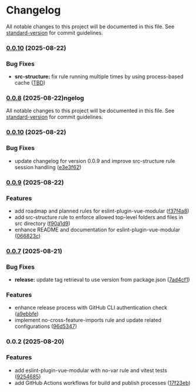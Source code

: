 # Changelog

All notable changes to this project will be documented in this file. See [standard-version](https://github.com/conventional-changelog/standard-version) for commit guidelines.

### [0.0.10](https://github.com/andrewmolyuk/eslint-plugin-vue-modular/compare/v0.0.8...v0.0.10) (2025-08-22)


### Bug Fixes

* **src-structure:** fix rule running multiple times by using process-based cache ([TBD](https://github.com/andrewmolyuk/eslint-plugin-vue-modular/commit/TBD))

### [0.0.8](https://github.com/andrewmolyuk/eslint-plugin-vue-modular/compare/v0.0.7...v0.0.8) (2025-08-22)ngelog

All notable changes to this project will be documented in this file. See [standard-version](https://github.com/conventional-changelog/standard-version) for commit guidelines.

### [0.0.10](https://github.com/andrewmolyuk/eslint-plugin-vue-modular/compare/v0.0.9...v0.0.10) (2025-08-22)


### Bug Fixes

* update changelog for version 0.0.9 and improve src-structure rule session handling ([e3e3f62](https://github.com/andrewmolyuk/eslint-plugin-vue-modular/commit/e3e3f6202a0e74c9faa957566bfaef847700814b))

### [0.0.9](https://github.com/andrewmolyuk/eslint-plugin-vue-modular/compare/v0.0.7...v0.0.9) (2025-08-22)


### Features

* add roadmap and planned rules for eslint-plugin-vue-modular ([f37f4a8](https://github.com/andrewmolyuk/eslint-plugin-vue-modular/commit/f37f4a8924ed3c4ff7dbae1b6c626bb47cc312f8))
* add src-structure rule to enforce allowed top-level folders and files in src directory ([f90a1d9](https://github.com/andrewmolyuk/eslint-plugin-vue-modular/commit/f90a1d98fbfd11e16096399f51112039781a1045))
* enhance README and documentation for eslint-plugin-vue-modular ([066823c](https://github.com/andrewmolyuk/eslint-plugin-vue-modular/commit/066823cda292843324a9531ab3a418fff851fdcd))

### [0.0.7](https://github.com/andrewmolyuk/eslint-plugin-vue-modular/compare/v0.0.2...v0.0.7) (2025-08-21)


### Bug Fixes

* **release:** update tag retrieval to use version from package.json ([7ad4cf1](https://github.com/andrewmolyuk/eslint-plugin-vue-modular/commit/7ad4cf191ddc5c88330f63ab3e6689f733a2a82a))

### Features

* enhance release process with GitHub CLI authentication check ([a9ebbfe](https://github.com/andrewmolyuk/eslint-plugin-vue-modular/commit/a9ebbfed2552683fb109d8113f0ef81b55a58850))
* implement no-cross-feature-imports rule and update related configurations ([96d5347](https://github.com/andrewmolyuk/eslint-plugin-vue-modular/commit/96d5347146e2f0bced223ea323a6164b27b09237))

### 0.0.2 (2025-08-20)


### Features

* add eslint-plugin-vue-modular with no-var rule and vitest tests ([9254685](https://github.com/andrewmolyuk/eslint-plugin-vue-modular/commit/925468588af4ec729976d92a3ce1b00fd5e889cf))
* add GitHub Actions workflows for build and publish processes ([17f23eb](https://github.com/andrewmolyuk/eslint-plugin-vue-modular/commit/17f23eb99988fde5aaa8137d0a5eabe34a45f96e))
